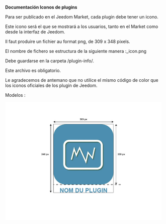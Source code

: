 **Documentación Iconos de plugins**

Para ser publicado en el Jeedom Market, cada plugin debe tener un icono.

Este icono será el que se mostrará a los usuarios, tanto en el Market como desde la interfaz de Jeedom.

Il faut produire un fichier au format png, de 309 x 348 pixels.

El nombre de fichero se estructura de la siguiente manera :<plugin-id>_icon.png

Debe guardarse en la carpeta /plugin-info/.

Este archivo es obligatorio.

Le agradecemos de antemano que no utilice el mismo código de color que los iconos oficiales de los plugin de Jeedom.

Modelos :

![modele-icone](../images/plugin-Jeedom-px.jpg)
